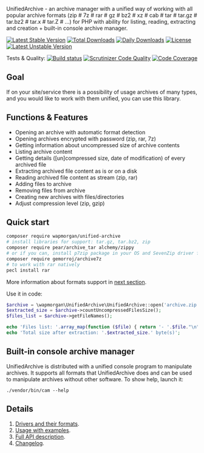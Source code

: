 UnifiedArchive - an archive manager with a unified way of working with all popular archive formats (zip # 7z # 
rar # gz # bz2 # xz # cab # tar # tar.gz # tar.bz2 # tar.x # tar.Z # ...) for PHP with ability for
listing, reading, extracting and creation + built-in console archive manager.

[![Latest Stable Version](https://poser.pugx.org/wapmorgan/unified-archive/v/stable)](https://packagist.org/packages/wapmorgan/unified-archive)
[![Total Downloads](https://poser.pugx.org/wapmorgan/unified-archive/downloads)](https://packagist.org/packages/wapmorgan/unified-archive)
[![Daily Downloads](https://poser.pugx.org/wapmorgan/unified-archive/d/daily)](https://packagist.org/packages/wapmorgan/unified-archive)
[![License](https://poser.pugx.org/wapmorgan/unified-archive/license)](https://packagist.org/packages/wapmorgan/unified-archive)
[![Latest Unstable Version](https://poser.pugx.org/wapmorgan/unified-archive/v/unstable)](https://packagist.org/packages/wapmorgan/unified-archive)

Tests & Quality: [![Build status](https://travis-ci.org/wapmorgan/UnifiedArchive.svg?branch=0.1.x)](https://travis-ci.org/wapmorgan/UnifiedArchive)
[![Scrutinizer Code Quality](https://scrutinizer-ci.com/g/wapmorgan/UnifiedArchive/badges/quality-score.png?b=0.1.x)](https://scrutinizer-ci.com/g/wapmorgan/UnifiedArchive/?branch=0.1.x)
[![Code Coverage](https://scrutinizer-ci.com/g/wapmorgan/UnifiedArchive/badges/coverage.png?b=0.1.x)](https://scrutinizer-ci.com/g/wapmorgan/UnifiedArchive/?branch=0.1.x)

## Goal
If on your site/service there is a possibility of usage archives of many types, and you would
like to work with them unified, you can use this library.

## Functions & Features
- Opening an archive with automatic format detection
- Opening archives encrypted with password (zip, rar, 7z)
- Getting information about uncompressed size of archive contents
- Listing archive content
- Getting details (\[un\]compressed size, date of modification) of every archived file
- Extracting archived file content as is or on a disk
- Reading archived file content as stream (zip, rar)
- Adding files to archive
- Removing files from archive
- Creating new archives with files/directories
- Adjust compression level (zip, gzip)

## Quick start
```sh
composer require wapmorgan/unified-archive
# install libraries for support: tar.gz, tar.bz2, zip
composer require pear/archive_tar alchemy/zippy
# or if you can, install p7zip package in your OS and SevenZip driver for support a lot of formats (tar.*, zip, rar)
composer require gemorroj/archive7z
# to work with rar natively
pecl install rar
```
More information about formats support in [next section](#formats-support).

Use it in code:
```php
$archive = \wapmorgan\UnifiedArchive\UnifiedArchive::open('archive.zip'); // archive.rar, archive.tar.bz2
$extracted_size = $archive->countUncompressedFilesSize();
$files_list = $archive->getFileNames();

echo 'Files list: '.array_map(function ($file) { return '- '.$file."\n"; }, $files_list).PHP_EOL;
echo 'Total size after extraction: '.$extracted_size.' byte(s)';
```

## Built-in console archive manager
UnifiedArchive is distributed with a unified console program to manipulate archives.
It supports all formats that UnifiedArchive does and can be used to manipulate
archives without other software. To show help, launch it:
```
./vendor/bin/cam --help
```

## Details

1. [Drivers and their formats](docs/Drivers.md).
2. [Usage with examples](docs/Usage.md).
3. [Full API description](docs/API.md).
4. [Changelog](CHANGELOG.md).
